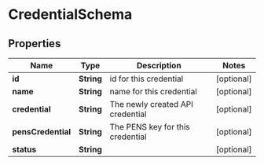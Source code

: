 
# CredentialSchema

## Properties
Name | Type | Description | Notes
------------ | ------------- | ------------- | -------------
**id** | **String** | id for this credential |  [optional]
**name** | **String** | name for this credential |  [optional]
**credential** | **String** | The newly created API credential |  [optional]
**pensCredential** | **String** | The PENS key for this credential |  [optional]
**status** | **String** |  |  [optional]



